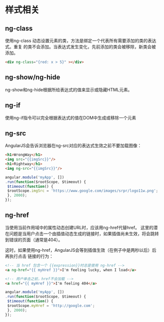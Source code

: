 # 样式相关

## ng-class

使用ng-class 动态设置元素的类，方法是绑定一个代表所有需要添加的类的表达式。重复
的类不会添加。当表达式发生变化，先前添加的类会被移除，新类会被添加。
```html
<div ng-class="{red: x > 5}" ></div>
```


## ng-show/ng-hide
ng-show和ng-hide根据所给表达式的值来显示或隐藏HTML元素。

## ng-if
使用ng-if指令可以完全根据表达式的值在DOM中生成或移除一个元素

## ng-src
AngularJS会告诉浏览器在ng-src对应的表达式生效之前不要加载图像：
```html
<h1>WrongWay</h1>
<img src="{{imgSrc}}"/>
<h1>Rightway</h1>
<img ng-src="{{imgSrc}}"/>
```

```js
angular.module('myApp', [])
.run(function($rootScope, $timeout) {
 $timeout(function() {
 $rootScope.imgSrc = 'https://www.google.com/images/srpr/logo11w.png';
 }, 2000);
}); 
```
## ng-href
当使用当前作用域中的属性动态创建URL时，应该用ng-href代替href。
这里的潜在问题是当用户点击一个由插值动态生成的链接时，如果插值尚未生效，将会跳转
到错误的页面（通常是404）。

这时，如果使用ng-href，AngularJS会等到插值生效（在例子中是两秒以后）后再执行点击
链接的行为：
```html
<!-- 当 href 包含一个 {{expression}}时总是使用 ng-href -->
<a ng-href="{{ myHref }}">I'm feeling lucky, when I load</a> 

<!-- 用户单击之前，href不会加载 -->
<a href="{{ myHref }}">I'm feeling 404</a> 
```

```js
angular.module('myApp', [])
.run(function($rootScope, $timeout) {
 $timeout(function() {
 $rootScope.myHref = 'http://google.com';
 }, 2000);
}); 
```
